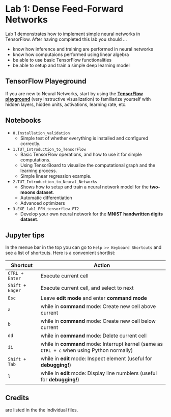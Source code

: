 # Lab 1: Dense Feed-Forward Networks

Lab 1 demonstrates how to implement simple neural networks in TensorFlow.
After having completed this lab you should ...
* know how inference and training are performed in neural networks
* know how computaions performed using linear algebra
* be able to use basic TensorFlow functionalities
* be able to setup and train a simple deep learning model


## TensorFlow Playeground

If you are new to Neural Networks, start by using the **[TensorFlow playground](http://playground.tensorflow.org/)** (very instructive visualization) to familiarize yourself with hidden layers, hidden units, activations, learning rate, etc.


## Notebooks
* `0.Installation_validation`
	* Simple test of whether everything is installed and configured correctly.
* `1.TUT_Introduction_to_TensorFlow`
	* Basic TensorFlow operations, and how to use it for simple computations.
	* Using TensorBoard to visualize the computational graph and the learning process.
	* Simple linear regression example.
* `2.TUT_Introduction_to_Neural_Networks`
	* Shows how to setup and train a neural network model for the **two-moons dataset**.
	* Automatic differentiation
	* Advanced optimizers
* `3.EXE_lab1_FFN_tensorflow_PT2`
	* Develop your own neural network for the **MNIST handwritten digits dataset**.

## Jupyter tips
In the menue bar in the top you can go to `Help >> Keyboard Shortcuts` and see a list of shortcuts.
Here is a convenient shortlist:

| Shortcut        	| Action                                                                                  	|
|-----------------	|-----------------------------------------------------------------------------------------	|
| `CTRL + Enter`  	| Execute current cell                                                                    	|
| `Shift + Enger` 	| Execute current cell, and select to next                                                	|
| `Esc`           	| Leave **edit mode** and enter **command mode**                                          	|
| `a`             	| while in **command** mode: Create new cell above current                                    	|
| `b`             	| while in **command** mode: Create new cell below current                                    	|
| `dd`            	| while in **command** mode: Delete current cell                                              	|
| `ii`            	| while in **command** mode: Interrupt kernel (same as `CTRL + c` when using Python normally) 	|
| `Shift + Tab`   	| while in **edit** mode: Inspect element (useful for **debugging!**)                        	|
| `l`   	 	 	| while in **edit** mode: Display line numblers (useful for **debugging!**)         


## Credits
are listed in the the individual files.


